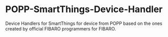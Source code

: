 # POPP-SmartThings-Device-Handler
Device Handlers for SmartThings for device from POPP based on the ones created by official FIBARO programmers for FIBARO.
